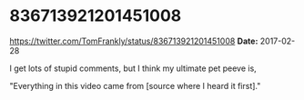 # 836713921201451008
https://twitter.com/TomFrankly/status/836713921201451008
**Date:** 2017-02-28

I get lots of stupid comments, but I think my ultimate pet peeve is,

"Everything in this video came from [source where I heard it first]."
